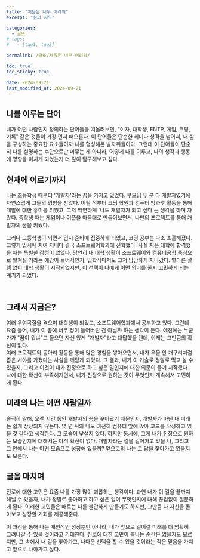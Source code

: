 ```yaml
---
title: "처음은 너무 어려워"
excerpt: "삶의 지도"

categories:
  - 글또
# tags:
#   - [tag1, tag2]

permalink: /글또/처음은-너무-어려워/

toc: true
toc_sticky: true

date: 2024-09-21
last_modified_at: 2024-09-21
---
```


<h2> 나를 이루는 단어 </h2>
내가 어떤 사람인지 정의하는 단어들을 떠올려보면, "여자, 대학생, ENTP, 게임, 코딩, 기록" 같은 것들이 가장 먼저 떠오른다. 이 단어들은 단순한 취미나 성격을 넘어서, 내 삶을 구성하는 중요한 요소들이자 나를 형성해온 발자취들이다. 그런데 이 단어들이 단순히 나를 설명하는 수단으로만 머무는 게 아니라, 어떻게 나를 이루고, 나의 생각과 행동에 영향을 미치게 되었는지 더 깊이 탐구해보고 싶다.

<br>

<h2> 현재에 이르기까지 </h2>
나는 초등학생 때부터 '개발자'라는 꿈을 가지고 있었다. 부모님 두 분 다 개발자였기에 자연스럽게 그들의 영향을 받았다. 어릴 적부터 코딩 학원과 컴퓨터 방과후 활동을 통해 개발에 대한 흥미를 키웠고, 그저 막연하게 '나도 개발자가 되고 싶다'는 생각을 하며 자랐다. 중학생 때는 게임이나 어플을 마음대로 만들어보면서, 나만의 프로젝트를 통해 개발자의 꿈을 키웠다.

<br>

그러나 고등학생이 되면서 입시 준비에 집중하게 되었고, 코딩 공부는 다소 소홀해졌다. 그렇게 입시에 치여 지내다 결국 소프트웨어학과에 진학했다. 사실 처음 대학에 합격했을 때는 특별한 감정이 없었다. 당연히 내 대학 생활이 소프트웨어와 컴퓨터공학 중심으로 펼쳐질 거라는 예감이 들어서인지, 입학식마저도 그저 담담하게 지나갔다. 별다른 설렘 없이 대학 생활이 시작되었지만, 이 선택이 나에게 어떤 의미를 줄지 고민하게 되는 계기가 되었다.

<br>

<h2>그래서 지금은? </h2>
여러 우여곡절을 겪으며 대학생이 되었고, 소프트웨어학과에서 공부하고 있다. 그런데 요즘 들어, 내가 이 꿈에 너무 정이 들어버린 건 아닐까 하는 생각이 든다. 예전에는 누군가가 "꿈이 뭐냐"고 물으면 자신 있게 "개발자"라고 대답했을 텐데, 이제는 그만큼의 확신이 없다.
<br>
여러 프로젝트와 동아리 활동을 통해 많은 경험을 쌓아오면서, 내가 우물 안 개구리처럼 좁은 시야를 가졌다는 사실을 깨닫게 되었다. 그 결과, 내가 이 기술로 정말로 먹고 살 수 있을지, 그리고 이것이 내가 진정으로 하고 싶은 일인지에 대한 의문이 들기 시작했다. 나에 대한 확신이 부족해지면서, 내가 진정으로 원하는 것이 무엇인지 계속해서 고민하게 된다.

<br>

<h2> 미래의 나는 어떤 사람일까 </h2>
솔직히 말해, 오랜 시간 동안 개발자의 꿈을 꾸어왔기 때문인지, 개발자가 아닌 내 미래는 쉽게 상상되지 않는다. 몇 년 뒤의 나도 여전히 컴퓨터 앞에 앉아 코드를 작성하고 있을 것 같다고 생각한다. 그 모습이 낯설지 않다. 하지만 동시에, 그게 내가 진정으로 원하는 모습인지에 대해서는 아직 확신이 없다. 개발자라는 길을 걸어가고 있을 나, 그리고 그 안에서 나는 어떤 모습으로 성장해 있을까? 앞으로의 나는 그 답을 찾아가고 있을지도 모른다.

<br>


<h2> 글을 마치며 </h2>
진로에 대한 고민은 요즘 나를 가장 많이 괴롭히는 생각이다. 과연 내가 이 길을 끝까지 해낼 수 있을까, 내가 정말로 좋아하고 하고 싶은 일이 무엇인지에 대해 끊임없이 질문하게 된다. 이러한 고민들은 때로는 나를 불안하게 만들기도 하지만, 그만큼 나 자신을 돌아보고 성장할 기회를 제공해준다.

이 과정을 통해 나는 개인적인 성장뿐만 아니라, 내가 앞으로 걸어갈 미래를 더 명확히 그려나갈 수 있을 것이라고 기대한다. 진로에 대한 고민이 끝나는 순간은 없을지도 모르지만, 그 속에서 내 길을 찾아가고, 나다운 선택을 할 수 있을 것이라는 작은 믿음을 가지고 앞으로 나아가고 싶다.
